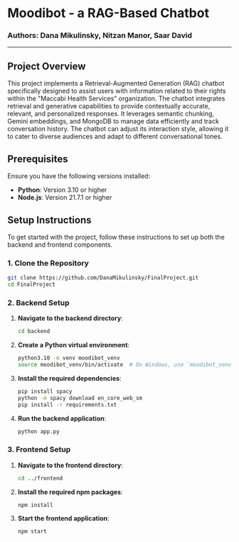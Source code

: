 # Moodibot - a RAG-Based Chatbot

### Authors: Dana Mikulinsky, Nitzan Manor, Saar David

---

## Project Overview

This project implements a Retrieval-Augmented Generation (RAG) chatbot specifically designed to assist users with information related to their rights within the "Maccabi Health Services" organization. The chatbot integrates retrieval and generative capabilities to provide contextually accurate, relevant, and personalized responses. It leverages semantic chunking, Gemini embeddings, and MongoDB to manage data efficiently and track conversation history. The chatbot can adjust its interaction style, allowing it to cater to diverse audiences and adapt to different conversational tones.

## Prerequisites

Ensure you have the following versions installed:

- **Python**: Version 3.10 or higher
- **Node.js**: Version 21.7.1 or higher

## Setup Instructions

To get started with the project, follow these instructions to set up both the backend and frontend components.

### 1. Clone the Repository
```bash
git clone https://github.com/DanaMikulinsky/FinalProject.git
cd FinalProject
```

### 2. Backend Setup

1. **Navigate to the backend directory**:
   ```bash
   cd backend
   ```

2. **Create a Python virtual environment**:
   ```bash
   python3.10 -m venv moodibot_venv
   source moodibot_venv/bin/activate  # On Windows, use `moodibot_venv\Scripts\activate`
   ```

3. **Install the required dependencies**:
   ```bash
   pip install spacy
   python -m spacy download en_core_web_sm
   pip install -r requirements.txt
   ```

4. **Run the backend application**:
   ```bash
   python app.py
   ```

### 3. Frontend Setup

1. **Navigate to the frontend directory**:
   ```bash
   cd ../frontend
   ```

2. **Install the required npm packages**:
   ```bash
   npm install
   ```

3. **Start the frontend application**:
   ```bash
   npm start
   ```
